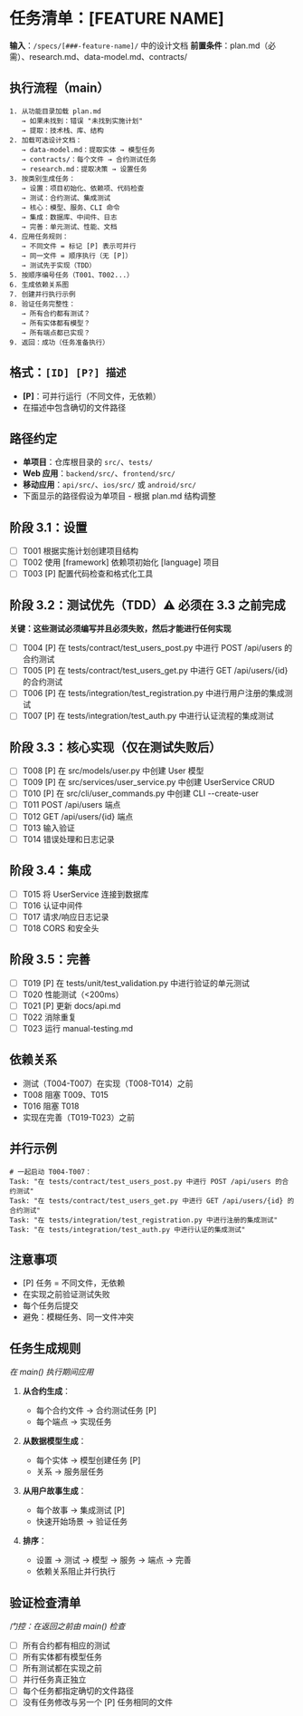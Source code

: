 # 任务清单：[FEATURE NAME]

**输入**：`/specs/[###-feature-name]/` 中的设计文档
**前置条件**：plan.md（必需）、research.md、data-model.md、contracts/

## 执行流程（main）
```
1. 从功能目录加载 plan.md
   → 如果未找到：错误 "未找到实施计划"
   → 提取：技术栈、库、结构
2. 加载可选设计文档：
   → data-model.md：提取实体 → 模型任务
   → contracts/：每个文件 → 合约测试任务
   → research.md：提取决策 → 设置任务
3. 按类别生成任务：
   → 设置：项目初始化、依赖项、代码检查
   → 测试：合约测试、集成测试
   → 核心：模型、服务、CLI 命令
   → 集成：数据库、中间件、日志
   → 完善：单元测试、性能、文档
4. 应用任务规则：
   → 不同文件 = 标记 [P] 表示可并行
   → 同一文件 = 顺序执行（无 [P]）
   → 测试先于实现（TDD）
5. 按顺序编号任务（T001、T002...）
6. 生成依赖关系图
7. 创建并行执行示例
8. 验证任务完整性：
   → 所有合约都有测试？
   → 所有实体都有模型？
   → 所有端点都已实现？
9. 返回：成功（任务准备执行）
```

## 格式：`[ID] [P?] 描述`
- **[P]**：可并行运行（不同文件，无依赖）
- 在描述中包含确切的文件路径

## 路径约定
- **单项目**：仓库根目录的 `src/`、`tests/`
- **Web 应用**：`backend/src/`、`frontend/src/`
- **移动应用**：`api/src/`、`ios/src/` 或 `android/src/`
- 下面显示的路径假设为单项目 - 根据 plan.md 结构调整

## 阶段 3.1：设置
- [ ] T001 根据实施计划创建项目结构
- [ ] T002 使用 [framework] 依赖项初始化 [language] 项目
- [ ] T003 [P] 配置代码检查和格式化工具

## 阶段 3.2：测试优先（TDD）⚠️ 必须在 3.3 之前完成
**关键：这些测试必须编写并且必须失败，然后才能进行任何实现**
- [ ] T004 [P] 在 tests/contract/test_users_post.py 中进行 POST /api/users 的合约测试
- [ ] T005 [P] 在 tests/contract/test_users_get.py 中进行 GET /api/users/{id} 的合约测试
- [ ] T006 [P] 在 tests/integration/test_registration.py 中进行用户注册的集成测试
- [ ] T007 [P] 在 tests/integration/test_auth.py 中进行认证流程的集成测试

## 阶段 3.3：核心实现（仅在测试失败后）
- [ ] T008 [P] 在 src/models/user.py 中创建 User 模型
- [ ] T009 [P] 在 src/services/user_service.py 中创建 UserService CRUD
- [ ] T010 [P] 在 src/cli/user_commands.py 中创建 CLI --create-user
- [ ] T011 POST /api/users 端点
- [ ] T012 GET /api/users/{id} 端点
- [ ] T013 输入验证
- [ ] T014 错误处理和日志记录

## 阶段 3.4：集成
- [ ] T015 将 UserService 连接到数据库
- [ ] T016 认证中间件
- [ ] T017 请求/响应日志记录
- [ ] T018 CORS 和安全头

## 阶段 3.5：完善
- [ ] T019 [P] 在 tests/unit/test_validation.py 中进行验证的单元测试
- [ ] T020 性能测试（<200ms）
- [ ] T021 [P] 更新 docs/api.md
- [ ] T022 消除重复
- [ ] T023 运行 manual-testing.md

## 依赖关系
- 测试（T004-T007）在实现（T008-T014）之前
- T008 阻塞 T009、T015
- T016 阻塞 T018
- 实现在完善（T019-T023）之前

## 并行示例
```
# 一起启动 T004-T007：
Task: "在 tests/contract/test_users_post.py 中进行 POST /api/users 的合约测试"
Task: "在 tests/contract/test_users_get.py 中进行 GET /api/users/{id} 的合约测试"
Task: "在 tests/integration/test_registration.py 中进行注册的集成测试"
Task: "在 tests/integration/test_auth.py 中进行认证的集成测试"
```

## 注意事项
- [P] 任务 = 不同文件，无依赖
- 在实现之前验证测试失败
- 每个任务后提交
- 避免：模糊任务、同一文件冲突

## 任务生成规则
*在 main() 执行期间应用*

1. **从合约生成**：
   - 每个合约文件 → 合约测试任务 [P]
   - 每个端点 → 实现任务

2. **从数据模型生成**：
   - 每个实体 → 模型创建任务 [P]
   - 关系 → 服务层任务

3. **从用户故事生成**：
   - 每个故事 → 集成测试 [P]
   - 快速开始场景 → 验证任务

4. **排序**：
   - 设置 → 测试 → 模型 → 服务 → 端点 → 完善
   - 依赖关系阻止并行执行

## 验证检查清单
*门控：在返回之前由 main() 检查*

- [ ] 所有合约都有相应的测试
- [ ] 所有实体都有模型任务
- [ ] 所有测试都在实现之前
- [ ] 并行任务真正独立
- [ ] 每个任务都指定确切的文件路径
- [ ] 没有任务修改与另一个 [P] 任务相同的文件
